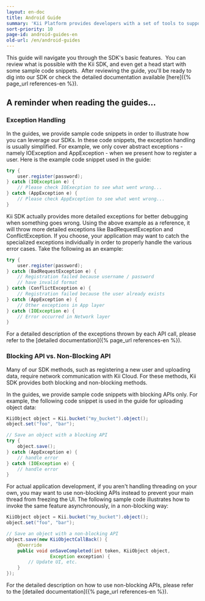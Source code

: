 ```yaml
---
layout: en-doc
title: Android Guide
summary: 'Kii Platform provides developers with a set of tools to support Android application development.  Our Android SDK gives you the opportunity to develop applications without ever needing your own servers.'
sort-priority: 10
page-id: android-guides-en
old-url: /en/android-guides
---
```

This guide will navigate you through the SDK's basic features. &nbsp;You can
review what is possible with the Kii SDK, and even get a head start with some
sample code snippets. &nbsp;After reviewing the guide, you'll be ready to dig
into our SDK or check the detailed documentation available
[here]({% page_url references-en %}).

## A reminder when reading the guides...

### Exception Handling

In the guides, we provide sample code snippets in order to illustrate how you
can leverage our SDKs.  In these code snippets, the exception handling is
usually simplified.  For example, we only cover abstract exceptions - namely
IOException and AppException - when we present how to register a user.  Here is
the example code snippet used in the guide:

```java
try {
    user.register(password);
} catch (IOException e) {
    // Please check IOExecption to see what went wrong...
} catch (AppException e) {
    // Please check AppException to see what went wrong...
}
```

Kii SDK actually provides more detailed exceptions for better debugging when
something goes wrong.  Using the above example as a reference, it will throw
more detailed exceptions like BadRequestException and ConflictException.  If
you choose, your application may want to catch the specialized exceptions
individually in order to properly handle the various error cases. Take the
following as an example:

```java
try {
    user.register(password);
} catch (BadRequestException e) {
    // Registration failed because username / password
    // have invalid format
} catch (ConflictException e) {
    // Registration failed because the user already exists
} catch (AppException e) {
    // Other exceptions in App layer
} catch (IOException e) {
    // Error occurred in Network layer
}
```

For a detailed description of the exceptions thrown by each API call, please
refer to the [detailed documentation]({% page_url references-en %}).

### Blocking API vs. Non-Blocking API

Many of our SDK methods, such as registering a new user and uploading data,
require network communication with Kii Cloud.  For these methods, Kii SDK
provides both blocking and non-blocking methods.

In the guides, we provide sample code snippets with blocking APIs only.  For
example, the following code snippet is used in the guide for uploading object
data:

```java
KiiObject object = Kii.bucket("my_bucket").object();
object.set("foo", "bar");

// Save an object with a blocking API
try {
    object.save();
} catch (AppException e) {
    // handle error
} catch (IOException e) {
    // handle error
}
```

For actual application development, if you aren't handling threading on your
own, you may want to use non-blocking APIs instead to prevent your main thread
from freezing the UI.  The following sample code illustrates how to invoke the
same feature asynchronously, in a non-blocking way:

```java
KiiObject object = Kii.bucket("my_bucket").object();
object.set("foo", "bar");

// Save an object with a non-blocking API
object.save(new KiiObjectCallBack() {
    @Override
    public void onSaveCompleted(int token, KiiObject object,
                Exception exception) {
        // Update UI, etc.
    }
});
```

For the detailed description on how to use non-blocking APIs, please refer to
the [detailed documentation]({% page_url references-en %}).
